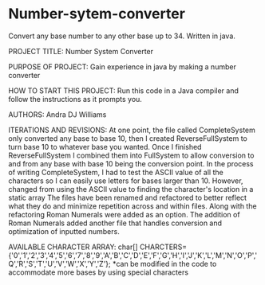 # Number-sytem-converter
Convert any base number to any other base up to 34. Written in java.

PROJECT TITLE: Number System Converter

PURPOSE OF PROJECT: Gain experience in java by making a number converter

HOW TO START THIS PROJECT: Run this code in a Java compiler and follow the instructions as it prompts you.

AUTHORS: Andra DJ Williams 

ITERATIONS AND REVISIONS: 
	At one point, the file called CompleteSystem only converted any base to base 10, then I created ReverseFullSystem to turn base 10 to whatever base you wanted. Once I finished ReverseFullSystem I combined them into FullSystem to allow conversion to and from any base with base 10 being the conversion point. 
	In the process of writing CompleteSystem, I had to test the ASCII value of all the characters so I can easily use letters for bases larger than 10. However, changed from using the ASCII value to finding the character's location in a static array
	The files have been renamed and refactored to better reflect what they do and minimize repetition across and within files.
	Along with the refactoring Roman Numerals were added as an option. The addition of Roman Numerals added another file that handles conversion and optimization of inputted numbers.

AVAILABLE CHARACTER ARRAY:
char[] CHARCTERS={'0','1','2','3','4','5','6','7','8','9','A','B','C','D','E','F','G','H','I','J','K','L','M','N','O','P','Q','R','S','T','U','V','W','X','Y','Z'}; 
*can be modified in the code to accommodate more bases by using special characters 

